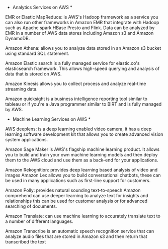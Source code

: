 * Analytics Services on AWS *

EMR or Elastic MapReduce: is AWS's Hadoop framework as a service
you can also run other frameworks in Amazon EMR that integrate
with Hadoop such as Apache spark HBase Presto and Flink. 
Data can be analyzed by EMR in a number of AWS data stores including 
Amazon s3 and Amazon DynamoDB.

Amazon Athena: allows you to analyze data stored in an Amazon s3 bucket using
standard SQL statement. 

Amazon Elastic search is a fully managed service for elastic.co's elasticsearch 
framework. This allows high-speed querying and analysis of data that is stored on AWS. 

Amazon Kinesis allows you to collect process and analyze real-time streaming data. 

Amazon quicksight is a business intelligence reporting tool similar to tableau or if 
you're a Java programmer similar to BIRT and is fully managed by AWS.



* Machine Learning Services on AWS *

AWS deeplens: is a deep learning enabled video camera, it has a deep learning
software development kit that allows you to create advanced vision system applications.

Amazon Sage Maker is AWS's flagship machine learning product.
It allows you to build and train your own machine learning models and then deploy
them to the AWS cloud and use them as a back-end for your applications.

Amazon Rekognition: provides deep learning based analysis of video and images Amazon Lex
allows you to build conversational chatbots, these can be used in many
applications such as first-line support for customers. 

Amazon Polly: provides natural sounding text-to-speech Amazon comprehend can use deeper learning to
analyze text for insights and relationships this can be used for customer analysis or for advanced searching of documents. 

Amazon Translate: can use machine learning to accurately translate text to a number of different languages.

Amazon Transcribe is an automatic speech recognition service that can analyze audio files 
that are stored in Amazon s3 and then return that transcribed the text

 